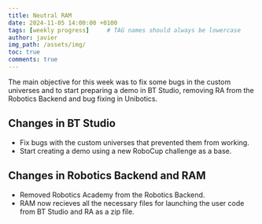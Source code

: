 ```yaml
---
title: Neutral RAM
date: 2024-11-05 14:00:00 +0100
tags: [weekly progress]     # TAG names should always be lowercase
author: javier
img_path: /assets/img/
toc: true
comments: true
---
```


The main objective for this week was to fix some bugs in the custom universes and to start preparing a demo in BT Studio, removing RA from the Robotics Backend and bug fixing in Unibotics.

## Changes in BT Studio

- Fix bugs with the custom universes that prevented them from working.
- Start creating a demo using a new RoboCup challenge as a base.

## Changes in Robotics Backend and RAM

- Removed Robotics Academy from the Robotics Backend.
- RAM now recieves all the necessary files for launching the user code from BT Studio and RA as a zip file.
